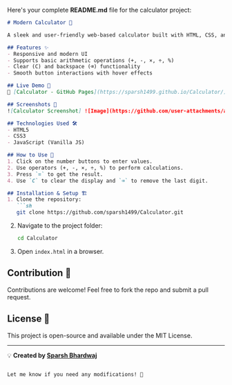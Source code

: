 Here's your complete **README.md** file for the calculator project:

```markdown
# Modern Calculator 🧮

A sleek and user-friendly web-based calculator built with HTML, CSS, and JavaScript.

## Features ✨
- Responsive and modern UI
- Supports basic arithmetic operations (+, -, ×, ÷, %)
- Clear (C) and backspace (⌫) functionality
- Smooth button interactions with hover effects

## Live Demo 🚀
🔗 [Calculator - GitHub Pages](https://sparsh1499.github.io/Calculator/)

## Screenshots 📸
![Calculator Screenshot] ![Image](https://github.com/user-attachments/assets/6e277a46-18cf-430f-b313-c620972887bc)

## Technologies Used 🛠️
- HTML5
- CSS3
- JavaScript (Vanilla JS)

## How to Use 📝
1. Click on the number buttons to enter values.
2. Use operators (+, -, ×, ÷, %) to perform calculations.
3. Press `=` to get the result.
4. Use `C` to clear the display and `⌫` to remove the last digit.

## Installation & Setup 🏗️
1. Clone the repository:
   ```sh
   git clone https://github.com/sparsh1499/Calculator.git
   ```
2. Navigate to the project folder:
   ```sh
   cd Calculator
   ```
3. Open `index.html` in a browser.

## Contribution 🤝
Contributions are welcome! Feel free to fork the repo and submit a pull request.

## License 📜
This project is open-source and available under the MIT License.

---

💡 **Created by [Sparsh Bhardwaj](https://github.com/sparsh1499)**
```

Let me know if you need any modifications! 🚀
